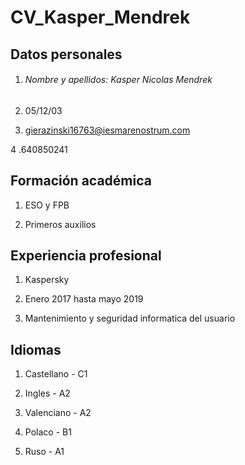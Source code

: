 # **CV_Kasper_Mendrek**

## **Datos personales**

1. ###### Nombre y apellidos:  Kasper Nicolas Mendrek

2. 05/12/03

3. gierazinski16763@iesmarenostrum.com

4 .640850241

## **Formación académica**

1. ESO y FPB

2. Primeros auxilios

## **Experiencia profesional**

1. Kaspersky

2. Enero 2017 hasta mayo 2019

3. Mantenimiento y seguridad informatica del usuario

## **Idiomas**

1. Castellano - C1

2. Ingles - A2

3. Valenciano - A2

4. Polaco - B1

5. Ruso - A1
